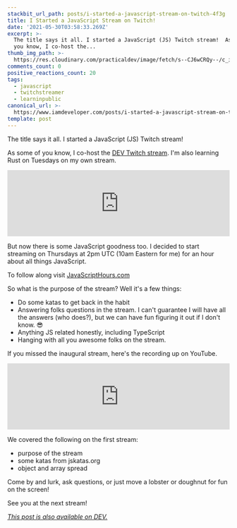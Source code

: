 ```yaml
---
stackbit_url_path: posts/i-started-a-javascript-stream-on-twitch-4f3g
title: I Started a JavaScript Stream on Twitch!
date: '2021-05-30T03:58:33.269Z'
excerpt: >-
  The title says it all. I started a JavaScript (JS) Twitch stream!  As some of
  you know, I co-host the...
thumb_img_path: >-
  https://res.cloudinary.com/practicaldev/image/fetch/s--CJ6wCRQy--/c_imagga_scale,f_auto,fl_progressive,h_420,q_auto,w_1000/https://dev-to-uploads.s3.amazonaws.com/uploads/articles/jmo1ghh4bvxzuuog6w8p.jpg
comments_count: 0
positive_reactions_count: 20
tags:
  - javascript
  - twitchstreamer
  - learninpublic
canonical_url: >-
  https://www.iamdeveloper.com/posts/i-started-a-javascript-stream-on-twitch-4f3g/
template: post
---
```

The title says it all. I started a JavaScript (JS) Twitch stream!

As some of you know, I co-host the [DEV Twitch stream](https://twitch.tv/thepracticaldev). I'm also learning Rust on Tuesdays on my own stream.


<iframe class="liquidTag" src="https://dev.to/embed/link?args=https%3A%2F%2Fdev.to%2Fnickytonline%2Flearning-rust-1h2n" style="border: 0; width: 100%;"></iframe>


But now there is some JavaScript goodness too. I decided to start streaming on Thursdays at 2pm UTC (10am Eastern for me) for an hour about all things JavaScript.

To follow along visit [JavaScriptHours.com](https://JavaScriptHours.com)

So what is the purpose of the stream? Well it's a few things:
* Do some katas to get back in the habit
* Answering folks questions in the stream. I can't guarantee I will have all the answers (who does?), but we can have fun figuring it out if I don't know. 😎
* Anything JS related honestly, including TypeScript
* Hanging with all you awesome folks on the stream.

If you missed the inaugural stream, here's the recording up on YouTube.


<iframe class="liquidTag" src="https://dev.to/embed/youtube?args=uCP7aczdh6M" style="border: 0; width: 100%;"></iframe>


We covered the following on the first stream:
* purpose of the stream
* some katas from jskatas.org
* object and array spread

Come by and lurk, ask questions, or just move a lobster or doughnut for fun on the screen!

See you at the next stream!

*[This post is also available on DEV.](https://dev.to/nickytonline/i-started-a-javascript-stream-on-twitch-4f3g)*


<script>
const parent = document.getElementsByTagName('head')[0];
const script = document.createElement('script');
script.type = 'text/javascript';
script.src = 'https://cdnjs.cloudflare.com/ajax/libs/iframe-resizer/4.1.1/iframeResizer.min.js';
script.charset = 'utf-8';
script.onload = function() {
    window.iFrameResize({}, '.liquidTag');
};
parent.appendChild(script);
</script>    
